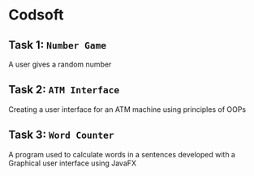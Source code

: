# Codsoft

## Task 1: ```Number Game``` 
A user gives a random number 
## Task 2: ```ATM Interface```
Creating a user interface for an ATM machine using principles of OOPs
## Task 3: ```Word Counter```
A program used to calculate words in a sentences developed with a Graphical user interface using JavaFX

